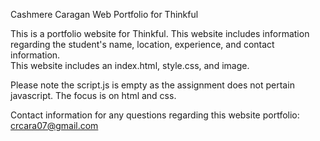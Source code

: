 Cashmere Caragan Web Portfolio for Thinkful

This is a portfolio website for Thinkful. 
This website includes information regarding the student's name, location, experience, and contact information.  
This website includes an index.html, style.css, and image. 

Please note the script.js is empty as the assignment does not pertain javascript.  The focus is on html and css.  

Contact information for any questions regarding this website portfolio: crcara07@gmail.com
